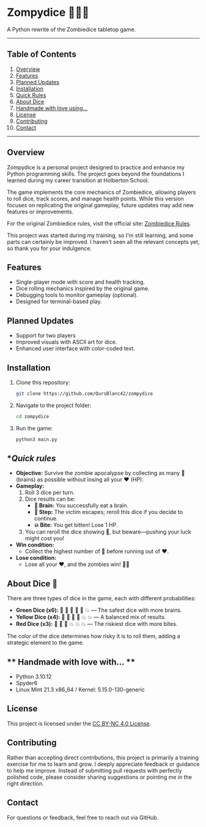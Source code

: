 # **Zompydice 🧟‍♂️🎲**  

A Python rewrite of the Zombiedice tabletop game.

---
## **Table of Contents**  
1. [Overview](#overview)  
2. [Features](#features)  
3. [Planned Updates](#planned-updates)  
4. [Installation](#installation)  
5. [Quick Rules](#quick-rules)  
6. [About Dice](#about-dice)  
7. [Handmade with love using...](#handmade-with-love-using)  
8. [License](#license)  
9. [Contributing](#contributing)  
10. [Contact](#contact)
---

## **Overview**  
Zompydice is a personal project designed to practice and enhance my Python programming skills. The project goes beyond the foundations I learned during my career transition at Holberton School.

The game implements the core mechanics of Zombiedice, allowing players to roll dice, track scores, and manage health points. While this version focuses on replicating the original gameplay, future updates may add new features or improvements.  

For the original Zombiedice rules, visit the official site: [Zombiedice Rules](https://www.sjgames.com/dice/zombiedice/).

This project was started during my training, so I'm still learning, and some parts can certainly be improved. I haven't seen all the relevant concepts yet, so thank you for your indulgence.

## **Features**  
- Single-player mode with score and health tracking.  
- Dice rolling mechanics inspired by the original game.  
- Debugging tools to monitor gameplay (optional).  
- Designed for terminal-based play.  

## **Planned Updates**  
- Support for two players
- Improved visuals with ASCII art for dice.  
- Enhanced user interface with color-coded text.  

## **Installation**  
1. Clone this repository:  
   ```bash
   git clone https://github.com/OursBlanc42/zompydice
   ```
2. Navigate to the project folder:  
   ```bash
   cd zompydice
   ```
3. Run the game:  
   ```bash
   python3 main.py
   ```

## **Quick rules*
- **Objective:** Survive the zombie apocalypse by collecting as many 🧠 (brains) as possible without losing all your ❤️ (HP).
- **Gameplay:**
  1. Roll 3 dice per turn.
  2. Dice results can be:
     - **🧠 Brain:** You successfully eat a brain.
     - **👣 Step:** The victim escapes; reroll this dice if you decide to continue.
     - **💥 Bite:** You get bitten! Lose 1 HP.
  3. You can reroll the dice showing 👣, but beware—pushing your luck might cost you!
- **Win condition:**
  - Collect the highest number of 🧠 before running out of ❤️.
- **Lose condition:**
  - Lose all your ❤️, and the zombies win! 🧟‍♂️

## **About Dice** 🎲  
There are three types of dice in the game, each with different probabilities:

- **Green Dice (x6):** 🧠 🧠 🧠 👣 👣 💥 — The safest dice with more brains.
- **Yellow Dice (x4):** 🧠 🧠 👣 👣 💥 💥 — A balanced mix of results.
- **Red Dice (x3):** 🧠 👣 👣 💥 💥 💥 — The riskiest dice with more bites.

The color of the dice determines how risky it is to roll them, adding a strategic element to the game.


## ** Handmade with love with... **
- Python 3.10.12
- Spyder6
- Linux Mint 21.3 x86_64 / Kernel: 5.15.0-130-generic 

## **License**  
This project is licensed under the [CC BY-NC 4.0 License](http://creativecommons.org/licenses/by-nc/4.0/).

## **Contributing**  
Rather than accepting direct contributions, this project is primarily a training exercise for me to learn and grow. I deeply appreciate feedback or guidance to help me improve. Instead of submitting pull requests with perfectly polished code, please consider sharing suggestions or pointing me in the right direction.

## **Contact**  
For questions or feedback, feel free to reach out via GitHub.


